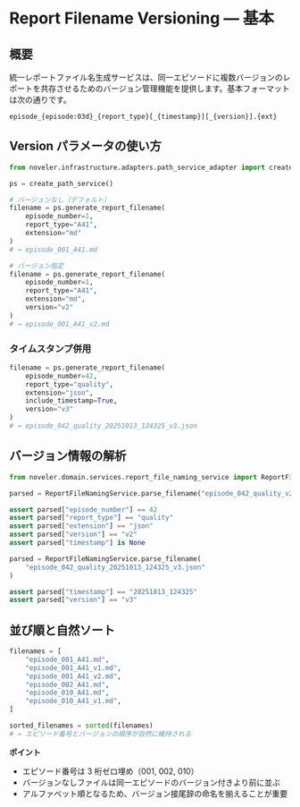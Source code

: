 # Report Filename Versioning — 基本

## 概要

統一レポートファイル名生成サービスは、同一エピソードに複数バージョンのレポートを共存させるためのバージョン管理機能を提供します。基本フォーマットは次の通りです。

```
episode_{episode:03d}_{report_type}[_{timestamp}][_{version}].{ext}
```

## Version パラメータの使い方

```python
from noveler.infrastructure.adapters.path_service_adapter import create_path_service

ps = create_path_service()

# バージョンなし（デフォルト）
filename = ps.generate_report_filename(
    episode_number=1,
    report_type="A41",
    extension="md"
)
# → episode_001_A41.md

# バージョン指定
filename = ps.generate_report_filename(
    episode_number=1,
    report_type="A41",
    extension="md",
    version="v2"
)
# → episode_001_A41_v2.md
```

### タイムスタンプ併用

```python
filename = ps.generate_report_filename(
    episode_number=42,
    report_type="quality",
    extension="json",
    include_timestamp=True,
    version="v3"
)
# → episode_042_quality_20251013_124325_v3.json
```

## バージョン情報の解析

```python
from noveler.domain.services.report_file_naming_service import ReportFileNamingService

parsed = ReportFileNamingService.parse_filename("episode_042_quality_v2.json")

assert parsed["episode_number"] == 42
assert parsed["report_type"] == "quality"
assert parsed["extension"] == "json"
assert parsed["version"] == "v2"
assert parsed["timestamp"] is None

parsed = ReportFileNamingService.parse_filename(
    "episode_042_quality_20251013_124325_v3.json"
)

assert parsed["timestamp"] == "20251013_124325"
assert parsed["version"] == "v3"
```

## 並び順と自然ソート

```python
filenames = [
    "episode_001_A41.md",
    "episode_001_A41_v1.md",
    "episode_001_A41_v2.md",
    "episode_002_A41.md",
    "episode_010_A41.md",
    "episode_010_A41_v1.md",
]

sorted_filenames = sorted(filenames)
# → エピソード番号とバージョンの順序が自然に維持される
```

**ポイント**

- エピソード番号は 3 桁ゼロ埋め（001, 002, 010）
- バージョンなしファイルは同一エピソードのバージョン付きより前に並ぶ
- アルファベット順となるため、バージョン接尾辞の命名を揃えることが重要
